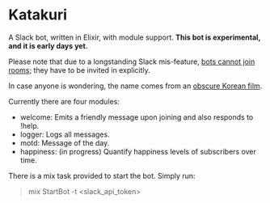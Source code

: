 Katakuri
========

A Slack bot, written in Elixir, with module support. **This bot is experimental, and it is early days yet.**

Please note that due to a longstanding Slack mis-feature, [bots cannot join rooms](https://github.com/slackhq/node-slack-client/issues/26); they have to be invited in explicitly.

In case anyone is wondering, the name comes from an [obscure Korean film](http://en.wikipedia.org/wiki/The_Happiness_of_the_Katakuris).

Currently there are four modules:

- welcome: Emits a friendly message upon joining and also responds to !help.
- logger: Logs all messages.
- motd: Message of the day.
- happiness: (in progress) Quantify happiness levels of subscribers over time.

There is a mix task provided to start the bot. Simply run:

> mix StartBot -t <slack_api_token>
